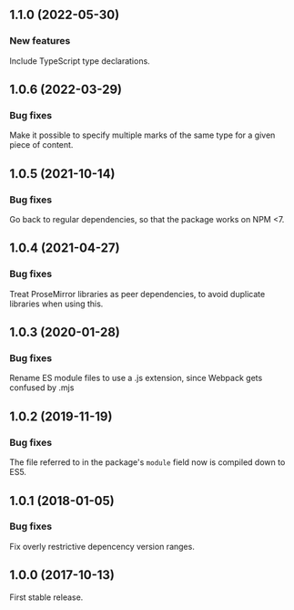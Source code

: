 ## 1.1.0 (2022-05-30)

### New features

Include TypeScript type declarations.

## 1.0.6 (2022-03-29)

### Bug fixes

Make it possible to specify multiple marks of the same type for a given piece of content.

## 1.0.5 (2021-10-14)

### Bug fixes

Go back to regular dependencies, so that the package works on NPM <7.

## 1.0.4 (2021-04-27)

### Bug fixes

Treat ProseMirror libraries as peer dependencies, to avoid duplicate libraries when using this.

## 1.0.3 (2020-01-28)

### Bug fixes

Rename ES module files to use a .js extension, since Webpack gets confused by .mjs

## 1.0.2 (2019-11-19)

### Bug fixes

The file referred to in the package's `module` field now is compiled down to ES5.

## 1.0.1 (2018-01-05)

### Bug fixes

Fix overly restrictive depencency version ranges.

## 1.0.0 (2017-10-13)

First stable release.
